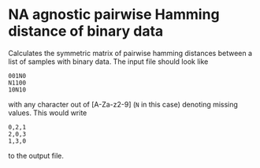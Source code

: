 # NA agnostic pairwise Hamming distance of binary data

Calculates the symmetric matrix of pairwise hamming distances between a list of samples with binary data.
The input file should look like
```
001N0
N1100
10N10
```
with any character out of [A-Za-z2-9] (`N` in this case) denoting missing values.
This would write
```
0,2,1
2,0,3
1,3,0
```
to the output file.
